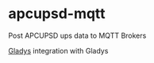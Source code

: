 # apcupsd-mqtt
Post APCUPSD ups data to MQTT Brokers

[Gladys](https://gladysassistant.com/) integration with Gladys
